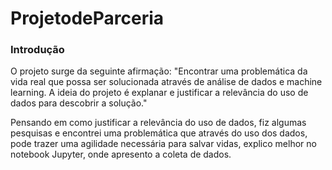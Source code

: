 # ProjetodeParceria
### Introdução

O projeto surge da seguinte afirmação: "Encontrar uma problemática da vida real que possa ser solucionada através de análise de dados e machine learning. A ideia do projeto é explanar e justificar a relevância do uso de dados para descobrir a solução."

Pensando em como justificar a relevância do uso de dados, fiz algumas pesquisas e encontrei uma problemática que através do uso dos dados, pode trazer uma agilidade necessária para salvar vidas, explico melhor no notebook Jupyter, onde apresento a coleta de dados.
